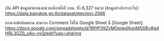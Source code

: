 เปิด API ข้อมูลตำแหน่งหน่วยเลือกตั้งที่ กทม. ทั้ง 6,327 หน่วย
[ข้อมูลอ้างอิงจากเว็บ]: https://data.bangkok.go.th/dataset/election-2566

หากเจอข้อผิดพลาด สามารถ Comment ได้ใน Google Sheet นี้
[Google Sheet]: https://docs.google.com/spreadsheets/d/1RfjfF0IIZyMOqiwdXqnMSSlEy8g4HRL3GZS_oAo-yvQ/edit?usp=sharing